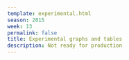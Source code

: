 ```yaml
---
template: experimental.html
season: 2015
week: 13
permalink: false
title: Experimental graphs and tables
description: Not ready for production
---
```


